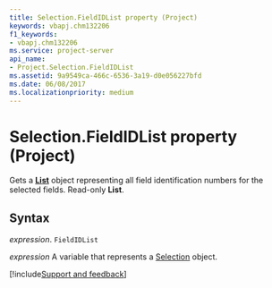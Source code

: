```yaml
---
title: Selection.FieldIDList property (Project)
keywords: vbapj.chm132206
f1_keywords:
- vbapj.chm132206
ms.service: project-server
api_name:
- Project.Selection.FieldIDList
ms.assetid: 9a9549ca-466c-6536-3a19-d0e056227bfd
ms.date: 06/08/2017
ms.localizationpriority: medium
---
```



# Selection.FieldIDList property (Project)

Gets a **[List](Project.List.md)** object representing all field identification numbers for the selected fields. Read-only **List**.


## Syntax

_expression_. `FieldIDList`

_expression_ A variable that represents a [Selection](./Project.Selection.md) object.

[!include[Support and feedback](~/includes/feedback-boilerplate.md)]